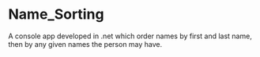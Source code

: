 # Name_Sorting
A console app developed in .net which order names by first and last name, then by any given names the person may have.
